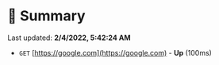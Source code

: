 # 📖 Summary
Last updated: **2/4/2022, 5:42:24 AM**

- `GET` [https://google.com](https://google.com) - **Up** (100ms)
